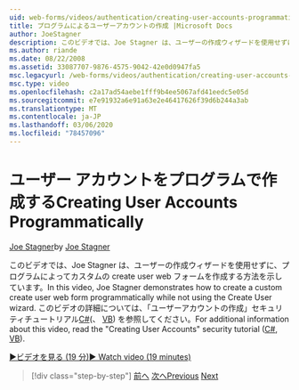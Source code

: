 ```yaml
---
uid: web-forms/videos/authentication/creating-user-accounts-programmatically
title: プログラムによるユーザーアカウントの作成 |Microsoft Docs
author: JoeStagner
description: このビデオでは、Joe Stagner は、ユーザーの作成ウィザードを使用せずに、プログラムによってカスタムの create user web フォームを作成する方法を示しています。 その他の場合...
ms.author: riande
ms.date: 08/22/2008
ms.assetid: 33087707-9876-4575-9042-42e0d0947fa5
msc.legacyurl: /web-forms/videos/authentication/creating-user-accounts-programmatically
msc.type: video
ms.openlocfilehash: c2a17ad54aebe1fff9b4ee5067afd41eedc5e05d
ms.sourcegitcommit: e7e91932a6e91a63e2e46417626f39d6b244a3ab
ms.translationtype: MT
ms.contentlocale: ja-JP
ms.lasthandoff: 03/06/2020
ms.locfileid: "78457096"
---
```

# <a name="creating-user-accounts-programmatically"></a><span data-ttu-id="6fbe1-104">ユーザー アカウントをプログラムで作成する</span><span class="sxs-lookup"><span data-stu-id="6fbe1-104">Creating User Accounts Programmatically</span></span>

<span data-ttu-id="6fbe1-105">[Joe Stagner](https://github.com/JoeStagner)</span><span class="sxs-lookup"><span data-stu-id="6fbe1-105">by [Joe Stagner](https://github.com/JoeStagner)</span></span>

<span data-ttu-id="6fbe1-106">このビデオでは、Joe Stagner は、ユーザーの作成ウィザードを使用せずに、プログラムによってカスタムの create user web フォームを作成する方法を示しています。</span><span class="sxs-lookup"><span data-stu-id="6fbe1-106">In this video, Joe Stagner demonstrates how to create a custom create user web form programmatically while not using the Create User wizard.</span></span> <span data-ttu-id="6fbe1-107">このビデオの詳細については、「ユーザーアカウントの作成」セキュリティチュートリアル[C#](../../overview/older-versions-security/membership/creating-user-accounts-cs.md)(、 [VB](../../overview/older-versions-security/membership/creating-user-accounts-vb.md)) を参照してください。</span><span class="sxs-lookup"><span data-stu-id="6fbe1-107">For additional information about this video, read the "Creating User Accounts" security tutorial ([C#](../../overview/older-versions-security/membership/creating-user-accounts-cs.md), [VB](../../overview/older-versions-security/membership/creating-user-accounts-vb.md)).</span></span>

[<span data-ttu-id="6fbe1-108">&#9654;ビデオを見る (19 分)</span><span class="sxs-lookup"><span data-stu-id="6fbe1-108">&#9654; Watch video (19 minutes)</span></span>](https://channel9.msdn.com/Blogs/ASP-NET-Site-Videos/creating-user-accounts-programmatically)

> [!div class="step-by-step"]
> <span data-ttu-id="6fbe1-109">[前へ](creating-user-accounts-with-the-create-user-wizard.md)
> [次へ](validating-users-manually.md)</span><span class="sxs-lookup"><span data-stu-id="6fbe1-109">[Previous](creating-user-accounts-with-the-create-user-wizard.md)
[Next](validating-users-manually.md)</span></span>
